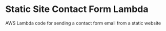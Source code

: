 # Static Site Contact Form Lambda
AWS Lambda code for sending a contact form email from a static website
